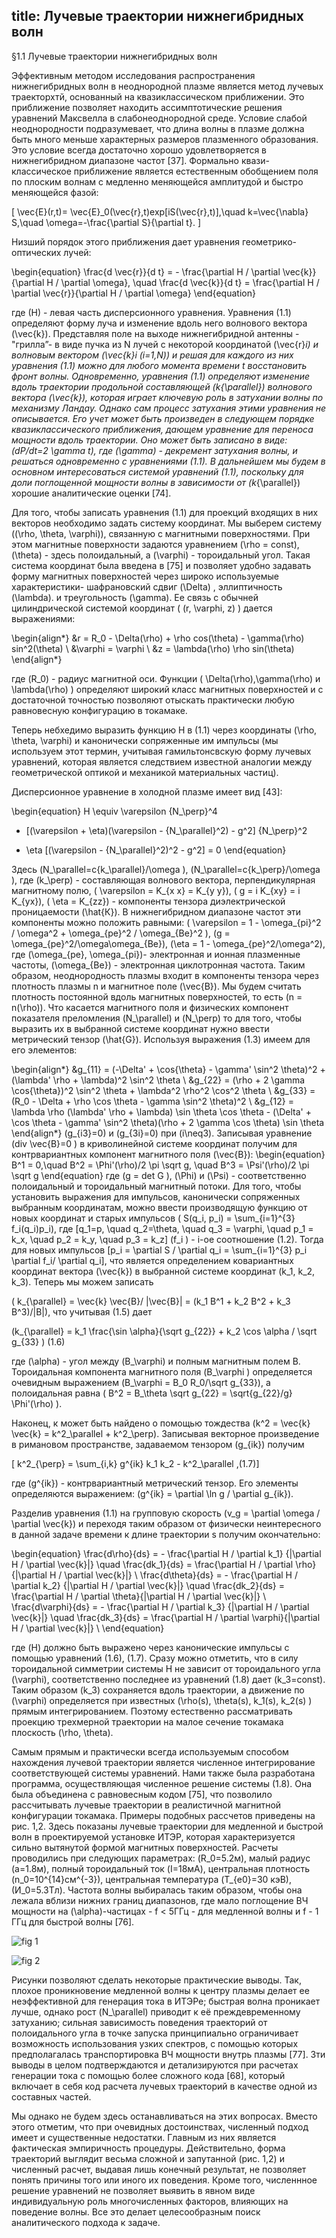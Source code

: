 title: Лучевые траектории нижнегибридных волн
---

§1.1 Лучевые траектории нижнегибридных волн

Эффективным методом исследования распространения нижнегибридных волн в неоднородной плазме является метод лучевых
траекторхтй, основанный на квазиклассическом приближении. Это приближение позволяет находить ассимптотические
решения уравнений Максвелла в слабонеоднородной среде. Условие слабой неоднородности подразумевает, что длина волны в плазме должна быть много меньше характерных размеров плазменного образования. Это условие всегда достаточно хорошо удовлетворяется в нижнегибридном диапазоне частот [37]. Формально квази-классическое приближение является естественным обобщением поля по плоским волнам с медленно меняющейся амплитудой и быстро меняющейся фазой:

\[ \vec{E}(r,t)= \vec{E}_0(\vec{r},t)exp[iS(\vec{r},t)],\quad k=\vec{\nabla} S,\quad \omega=-\frac{\partial S}{\partial t}. \]

Низший порядок этого приближения дает уравнения геометрико-оптических лучей:


\begin{equation} 
\frac{d \vec{r}}{d t} = - \frac{\partial H / \partial \vec{k}}{\partial H / \partial \omega}, \quad
\frac{d \vec{k}}{d t} = \frac{\partial H / \partial \vec{r}}{\partial H / \partial \omega}
\end{equation}

где \(Н\) - левая часть дисперсионного уравнения. Уравнения (1.1) определяют форму луча и изменение вдоль него
волнового вектора \(\vec{k}\).
Представляя поле на выходе нижнегибридной антенны - "грилла”- в виде пучка из N лучей с некоторой координатой 
\(\vec{r}_i\) и волновым вектором \(\vec{k}_i (i=1,N)\) и решая для каждого из них уравнения (1.1) можно для любого момента времени t восстановить фронт волны.
Одновременно, уравнения (1.1) определяют изменение вдоль траектории продольной составляющей \(k_{\parallel}\) волнового вектора \(\vec{k}\), которая играет ключевую роль в затухании волны по механизму Ландау. 
Однако сам процесс затухания этими уравнения не описывается. Его учет может быть произведен в следующем порядке квазиклассического приближения,	дающем уравнение для переноса мощности вдоль траектории. 
Оно	может быть записано	в виде:
\(dP/dt=2 \gamma t\), где	\(\gamma\) - декремент	затухания волны, и решаться одновременно с	уравнениями (1.1). 
В дальнейшем мы будем в основном интересоваться системой уравнений (1.1), поскольку для
доли поглощенной мощности волны в зависимости от \(k_{\parallel}\) хорошие аналитические оценки [74].

Для того, чтобы записать уравнения (1.1) для проекций входящих в них векторов необходимо задать систему координат. 
Мы выберем систему \((\rho, \theta, \varphi)\), связанную с магнитными поверхностями. При этом магнитные поверхности задаются уравнением \(\rho = const\), \(\theta\) - здесь полоидальный, а \(\varphi\) - тороидальный угол. Такая система координат была введена в [75] и позволяет удобно задавать форму магнитных поверхностей через широко используемые характеристики-
шафрановский сдвиг \(\Delta\) , эллиптичность \(\lambda\). и треугольность \(\gamma\). Ее связь с обычней цилиндрической системой координат \( (r, \varphi, z) \) дается выражениями:

\begin{align*}
&r = R_0 - \Delta(\rho) + \rho cos(\theta) - \gamma(\rho) sin^2(\theta) \\
&\varphi = \varphi	 \\
&z = \lambda(\rho) \rho sin(\theta) 
\end{align*}

где \(R_0\) - радиус магнитной оси. Функции \( \Delta(\rho),\gamma(\rho) и \lambda(\rho) \) определяют широкий класс магнитных поверхностей и с достаточной точностью позволяют отыскать практически любую равновесную конфигурацию в токамаке.

Теперь небхедимо выразить функцию Н в (1.1) через координаты  \(\rho, \theta, \varphi\) и канонически сопряженные им импульсы (мы используем этот термин, учитывая гамильтонсвскую форму лучевых уравнений, которая является следствием известной аналогии между геометрической оптикой и механикой материальных частиц).

Дисперсионное уравнение в холодной плазме имеет вид [43]:

\begin{equation} 
H \equiv \varepsilon {N_\perp}^4 
- [(\varepsilon + \eta)(\varepsilon - {N_\parallel}^2) - g^2] {N_\perp}^2
+  \eta [(\varepsilon - {N_\parallel}^2)^2 - g^2] = 0
\end{equation}

Здесь \(N_\parallel=с{k_\parallel}/\omega \), \(N_\parallel=с{k_\perp}/\omega \), 
где \(k_\perp\) - составляющая волнового вектора, перпендикулярная магнитному полю, 
\( \varepsilon = K_{x x} = K_{y y}\),	\( g = i K_{xy} = i K_{yx}\), \( \eta = K_{zz}\) - компоненты тензора диэлектрической
проницаемости \(\hat{К}\).
В нижнегибридном диапазоне частот эти компоненты можно положить равными: 
\( \varepsilon = 1 - \omega_{pi}^2 / \omega^2 + \omega_{pe}^2 / \omega_{Be}^2 \),
 \(g = \omega_{pe}^2/\omega\omega_{Be}\), 
 \(\eta = 1 - \omega_{pe}^2/\omega^2\), где \(\omega_{pe}, \omega_{pi}\)- электронная и ионная
плазменные частоты, \(\omega_{Be}\) - электронная циклотронная частота.
Таким образом, неоднородность плазмы входит в компоненты тензора
через плотность плазмы n и магнитное поле \(\vec{B}\). Мы будем считать
плотность постоянной вдоль магнитных поверхностей, то есть
\(n = n(\rho)\). Что касается магнитного поля и физических компонент показателя преломления \(N_\parallel\) и \(N_\perp\) то для того, чтобы выразить их в выбранной системе координат нужно ввести метрический тензор  \(\hat{G}\). 
Используя выражения (1.3) имеем для его элементов:

\begin{align*}
&g_{11} = (-\Delta' + \cos{\theta} - \gamma' \sin^2 \theta)^2 + (\lambda' \rho + \lambda)^2 \sin^2 \theta \\
&g_{22} = (\rho + 2 \gamma \cos{\theta})^2 \sin^2 \theta + \lambda^2 \rho^2 \cos^2 \theta \\
&g_{33} = (R_0 - \Delta + \rho \cos \theta - \gamma \sin^2 \theta)^2 \\
&g_{12} = \lambda \rho (\lambda' \rho + \lambda) \sin \theta \cos \theta - (\Delta' + \cos \theta - \gamma' \sin^2 \theta)(\rho + 2 \gamma \cos \theta) \sin \theta
\end{align*}
\(g_{i3}=0\) и \(g_{3i}=0\) при \(i\neq3\). 
Записывая уравнение \(div \vec{B}=0 \) в криволинейной системе координат получим 
для контрвариантных компонент магнитного поля \(\vec{В}\):
\begin{equation}
В^1 = 0,\quad В^2 = \Phi'(\rho)/2 \pi \sqrt g, \quad В^3 = \Psi'(\rho)/2 \pi \sqrt g
\end{equation}
где \(g = det G \), 
\(\Phi\) и \(\Psi\) - соответственно полоидальный и тороидальный магнитный потоки.
Для того, чтобы установить выражения для импульсов, канонически сопряженных выбранным координатам, 
можно ввести производящую функцию от новых координат и старых импульсов	
\( S(q_i, p_i) = \sum_{i=1}^{3} f_i(q_i)p_i\), 
где \[q_1=p, \quad q_2=\theta, \quad q_3 = \varphi\, \quad p_1 = k_x, \quad p_2 = k_y, \quad p_3 = k_z\]
\(f_i \) - i-oe соотношение (1.2). 
Тогда для новых импульсов 
\[p_i =	\partial S / \partial q_i =  \sum_{i=1}^{3} p_i \partial f_i/ \partial q_i\],
что является определением ковариантных координат вектора \(\vec{k}\) в выбранной системе координат \(k_1, k_2, k_3\). Теперь мы можем записать 

\( k_{\parallel} = \vec{k} \vec{B}/ |\vec{B}| = (k_1 B^1 + k_2 B^2 + k_3 B^3)/|B|\), что учитывая (1.5) дает

\(k_{\parallel} = k_1 \frac{\sin \alpha}{\sqrt g_{22}} + k_2 \cos \alpha / \sqrt g_{33} \)	(1.6)

где \(\alpha\) - угол между \(B_\varphi\)  и полным магнитным полем В. 
Тороидальная компонента магнитного поля \(B_\varphi \) определяется очевидным выражением 
\(B_\varphi = B_0 R_0/\sqrt g_{33}\),
а полоидальная равна 
\( B^2 = B_\theta \sqrt g_{22} = \sqrt{g_{22}/g} \Phi'(\rho) \).

Наконец, к может быть найдено о помощью тождества \(k^2 = \vec{k} \vec{k} = k^2_\parallel + k^2_\perp\).
Записывая векторное произведение в римановом пространстве, задаваемом тензором	\(g_{ik}\) получим

\[ k^2_{\perp} = \sum_{i,k} g^{ik} k_1 k_2  - k^2_\parallel ,(1.7)\]

где \(g^{ik}\) - контрвариантный метрический тензор. 
Его элементы определяются выражением: \(g^{ik} = \partial \ln g / \partial g_{ik}\).

Разделив уравнения (1.1) на групповую скорость \(v_g = \partial \omega / \partial \vec{k}\) 
и переходя таким образом от физически неинтересного в данной задаче времени	к длине траектории s получим окончательно:

\begin{equation} 
\frac{d\rho}{ds} = - \frac{\partial H / \partial k_1} {|\partial H / \partial \vec{k}|} \quad
\frac{dk_1}{ds} = \frac{\partial H / \partial \rho}{|\partial H / \partial \vec{k}|}  \\
\frac{d\theta}{ds} = - \frac{\partial H / \partial k_2} {|\partial H / \partial \vec{k}|} \quad
\frac{dk_2}{ds} = \frac{\partial H / \partial \theta}{|\partial H / \partial \vec{k}|}  \\
\frac{d\varphi}{ds} = - \frac{\partial H / \partial k_3} {|\partial H / \partial \vec{k}|} \quad
\frac{dk_3}{ds} = \frac{\partial H / \partial \varphi}{|\partial H / \partial \vec{k}|}  \\
\end{equation}

где \(H\) должно быть выражено через канонические импульсы с помощью уравнений (1.6),	(1.7). 
Сразу можно отметить, что в силу тороидальной симметрии системы Н не зависит от тороидального угла \(\varphi\),
соответственно последнее из уравнений (1.8) дает \(k_3=const\). 
Таким образом \(k_3\) сохраняется вдоль траектории, а движение по \(\varphi\) определяется
при известных \(\rho(s), \theta(s), k_1(s), k_2(s) \) прямым интегрированием. 
Поэтому естественно рассматривать проекцию трехмерной траектории на малое сечение токамака плоскость \(\rho, \theta\).

Самым прямым и практически всегда используемым способом нахождения лучевой траектории является 
численное интегрирование соответствующей системы уравнений. 
Нами также была разработана программа, осуществляющая численное решение системы (1.8). 
Она была объединена с равновесным кодом [75], что позволило рассчитывать лучевые траектории
в реалистичной магнитной конфигурации токамака. Примеры подобных рассчетов приведены на рис. 1,2. 
Здесь показаны лучевые траектории для медленной и быстрой волн в проектируемой установке ИТЭР, 
которая характеризуется сильно вытянутой формой магнитных поверхностей. 
Расчеты проводились при следующих параметрах: 
\(R_0=5.2м\), малый радиус \(a=1.8м\), полный тороидальный ток \(I=18мA\),
центральная плотность \(n_0=10^{14}cм^{-3}\), центральная температура \(T_{e0}=30 кэВ\), \(И_0=5.3Тл\).
Частота волны выбиралась таким образом, чтобы она лежала вблизи нижних границ диапазонов, 
где мало поглощение ВЧ мощности на \(\alpha\)-частицах - f < 5ГГц - для медленной волны и f - 1 ГГц для быстрой волны [76].

![fig 1](../../images/fig_01.png)

![fig 2](../../images/fig_02.png)

Рисунки позволяют сделать некоторые практические выводы. Так, плохое проникновение медленной волны к центру плазмы делает ее неэффективной для генерация тока в ИТЭРе; быстрая волна проникает лучше, однако рост \(N_\parallel\) 
приводит к её преждевременному затуханию; сильная зависимость поведения траекторий от полоидального угла в точке запуска принципиально ограничивает возможность использования узких спектров, с помощью которых предполагалась транспортировка ВЧ мощности внутрь плазмы [77]. Зти выводы в целом подтверждаются и детализируются при расчетах генерации тока с помощью более сложного кода [68], который включает в себя код расчета лучевых траекторий в качестве одной из составных частей.

Мы однако не будем здесь останавливаться на этих вопросах. Вместо этого отметим, что при очевидных достоинствах, численный подход имеет и существенные недостатки. Главным из них является фактическая эмпиричность процедуры. Действительно, форма траекторий выглядит весьма сложной и запутанной (рис. 1,2) и численный расчет, выдавая лишь конечный результат, не позволяет понять причины того или иного их поведения. Кроме того, численнное решение уравнений не позволяет выявить в явном виде индивидуальную роль многочисленных факторов, влияющих на поведение волны. Все это делает целесообразным поиск аналитического подхода к задаче.





